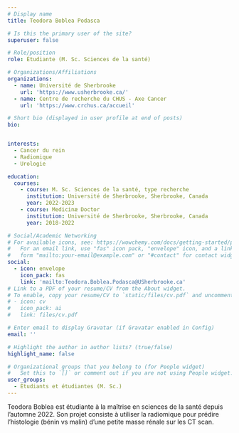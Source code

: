 ```yaml
---
# Display name
title: Teodora Boblea Podasca

# Is this the primary user of the site?
superuser: false

# Role/position
role: Étudiante (M. Sc. Sciences de la santé)

# Organizations/Affiliations
organizations:
  - name: Université de Sherbrooke
    url: 'https://www.usherbrooke.ca/'
  - name: Centre de recherche du CHUS - Axe Cancer
    url: 'https://www.crchus.ca/accueil'

# Short bio (displayed in user profile at end of posts)
bio: 


interests:
  - Cancer du rein
  - Radiomique
  - Urologie

education:
  courses:
    - course: M. Sc. Sciences de la santé, type recherche
      institution: Université de Sherbrooke, Sherbrooke, Canada
      year: 2022-2023
    - course: Medicinæ Doctor
      institution: Université de Sherbrooke, Sherbrooke, Canada
      year: 2018-2022

# Social/Academic Networking
# For available icons, see: https://wowchemy.com/docs/getting-started/page-builder/#icons
#   For an email link, use "fas" icon pack, "envelope" icon, and a link in the
#   form "mailto:your-email@example.com" or "#contact" for contact widget.
social:
  - icon: envelope
    icon_pack: fas
    link: 'mailto:Teodora.Boblea.Podasca@USherbrooke.ca'
# Link to a PDF of your resume/CV from the About widget.
# To enable, copy your resume/CV to `static/files/cv.pdf` and uncomment the lines below.
# - icon: cv
#   icon_pack: ai
#   link: files/cv.pdf

# Enter email to display Gravatar (if Gravatar enabled in Config)
email: ''

# Highlight the author in author lists? (true/false)
highlight_name: false

# Organizational groups that you belong to (for People widget)
#   Set this to `[]` or comment out if you are not using People widget.
user_groups:
  - Étudiants et étudiantes (M. Sc.)
---
```


Teodora Boblea est étudiante à la maîtrise en sciences de la santé depuis l’automne 2022. Son projet consiste à 
utiliser la radiomique pour prédire l’histologie (bénin vs malin) d’une petite masse rénale sur les CT scan. 
